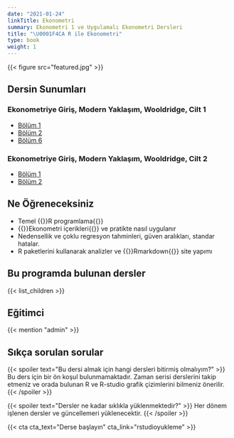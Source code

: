 ```yaml
---
date: "2021-01-24"
linkTitle: Ekonometri 
summary: Ekonometri 1 ve Uygulamalı Ekonometri Dersleri
title: "\U0001F4CA R ile Ekonometri"
type: book
weight: 1
---
```


{{< figure src="featured.jpg" >}}

## Dersin Sunumları
### Ekonometriye Giriş, Modern Yaklaşım, Wooldridge, Cilt 1 

- [Bölüm 1](https://rpubs.com/Utku/wooldridge_1)
- [Bölüm 2](https://rpubs.com/Utku/bolum2)
- [Bölüm 6](https://rpubs.com/Utku/wooldridge_6)

### Ekonometriye Giriş, Modern Yaklaşım, Wooldridge, Cilt 2

- [Bölüm 1](https://rpubs.com/Utku/C2B2)
- [Bölüm 2](https://rpubs.com/Utku/bolum14)

## Ne Öğreneceksiniz

- Temel {{<hl>}}R programlama{{</hl>}}
- {{<hl>}}Ekonometri içerikleri{{</hl>}} ve pratikte nasıl uygulanır
- Nedensellik ve çoklu regresyon tahminleri, güven aralıkları, standar hatalar. 
- R paketlerini kullanarak analizler ve {{<hl>}}Rmarkdown{{</hl>}} site yapımı


## Bu programda bulunan dersler

{{< list_children >}}

## Eğitimci

{{< mention "admin" >}}

## Sıkça sorulan sorular

{{< spoiler text="Bu dersi almak için hangi dersleri bitirmiş olmalıyım?" >}}
Bu ders için bir ön koşul bulunmamaktadır. Zaman serisi derslerini takip etmeniz ve orada bulunan R ve R-studio grafik çizimlerini bilmeniz önerilir.
{{< /spoiler >}}

{{< spoiler text="Dersler ne kadar sıklıkla yüklenmektedir?" >}}
Her dönem işlenen dersler ve güncellemeri yüklenecektir.
{{< /spoiler >}}

{{< cta cta_text="Derse başlayın" cta_link="rstudioyukleme" >}}
